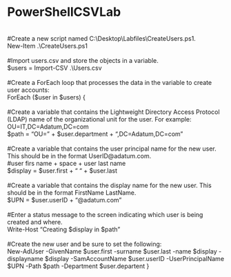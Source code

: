 # PowerShellCSVLab
</br>
#Create a new script named C:\Desktop\Labfiles\CreateUsers.ps1.
</br>
New-Item .\CreateUsers.ps1
</br>
</br>
#Import users.csv and store the objects in a variable.
</br>
$users = Import-CSV .\Users.csv
</br>
</br>
#Create a ForEach loop that processes the data in the variable to create user accounts:
</br>
ForEach ($user in $users) {
</br>
</br>
#Create a variable that contains the Lightweight Directory Access Protocol (LDAP) name of the organizational unit for the user. For example: OU=IT,DC=Adatum,DC=com
</br>
$path = “OU=” + $user.department + “,DC=Adatum,DC=com”
</br>
</br>
#Create a variable that contains the user principal name for the new user. This should be in the format UserID@adatum.com.
</br>
#user firs name + space + user last name 
</br>
$display = $user.first + “ “ + $user.last
</br>
</br>
#Create a variable that contains the display name for the new user. This should be in the format FirstName LastName.
</br>
$UPN = $user.userID + “@adatum.com”
</br>
</br>
#Enter a status message to the screen indicating which user is being created and where.
</br>
Write-Host “Creating $display in $path”
</br>
</br>
#Create the new user and be sure to set the following:
</br>
New-AdUser -GivenName $user.first -surname $user.last -name $display -displayname $display -SamAccountName $user.userID -UserPrincipalName $UPN -Path $path -Department $user.departent }
